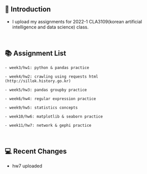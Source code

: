   🥪 **Introduction**
  -------------
  + I upload my assignments for 2022-1 CLA3109(korean artificial intelligence and data science) class.
  
  <br/>
  
  📚 **Assignment List**
  -----------------
  ```
  - week3/hw1: python & pandas practice
  
  - week4/hw2: crawling using requests html (http://sillok.history.go.kr)

  - week5/hw3: pandas groupby practice
  
  - week6/hw4: regular expression practice
  
  - week9/hw5: statistics concepts
  
  - week10/hw6: matplotlib & seaborn practice
  
  - week11/hw7: network & gephi practice
  ```
  
  <br/>
  
  💻 **Recent Changes**
  ---------
  + hw7 uploaded
